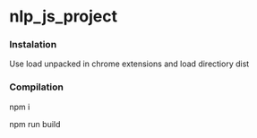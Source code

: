 # nlp_js_project

### Instalation

Use load unpacked in chrome extensions and load directiory dist

### Compilation

npm i

npm run build
